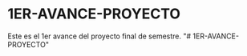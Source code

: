 # 1ER-AVANCE-PROYECTO
Este es el 1er avance del proyecto final de semestre.
"# 1ER-AVANCE-PROYECTO"  
